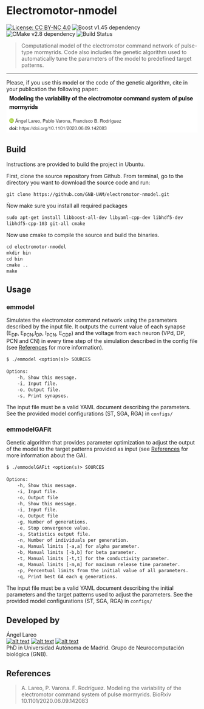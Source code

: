 <!-- Please don't remove this: Grab your social icons from https://github.com/carlsednaoui/gitsocial -->
<!-- display the social media buttons in your README -->

<!-- links to social media icons -->
<!-- no need to change these -->

<!-- icons with padding -->

[1.1]: http://i.imgur.com/tXSoThF.png (twitter icon with padding)
[2.1]: http://i.imgur.com/P3YfQoD.png (facebook icon with padding)
[3.1]: http://i.imgur.com/0o48UoR.png (github icon with padding)

<!-- icons without padding. great to use in a sentence. -->

[1.2]: http://i.imgur.com/wWzX9uB.png (twitter icon without padding)
[2.2]: http://i.imgur.com/fep1WsG.png (facebook icon without padding)
[3.2]: http://i.imgur.com/9I6NRUm.png (github icon without padding)


<!-- links to your social media accounts -->
<!-- update these accordingly -->

[1]: http://www.twitter.com/ALFXogo
[2]: http://www.facebook.com/ALFXogo
[3]: http://www.github.com/angellareo

# Electromotor-nmodel
[![License: CC BY-NC 4.0](https://img.shields.io/badge/License-CC%20BY--NC%204.0-lightgrey.svg?style=flat-square)](https://creativecommons.org/licenses/by-nc/4.0/)
![Boost v1.45 dependency](https://img.shields.io/badge/boost-v1.45-blue?style=flat-square)
![CMake v2.8 dependency](https://img.shields.io/badge/cmake-v2.8-blue?style=flat-square)
![Build Status](https://img.shields.io/travis/GNB-UAM/electromotor-nmodel/master.svg?style=flat-square)

 > Computational model of the electromotor command network of pulse-type mormyrids. Code also includes the genetic algorithm used to automatically tune the parameters of the model to predefined target patterns.
---

Please, if you use this model or the code of the genetic algorithm, cite in your publication the following paper:
[![BioRxiv 10.1101/2020.06.09.142083](preprint-header.png)](https://www.biorxiv.org/content/10.1101/2020.06.09.142083v1)


## Build

Instructions are provided to build the project in Ubuntu.

First, clone the source repository from Github. From terminal, go to the directory you want to download the source code and run:
```
git clone https://github.com/GNB-UAM/electromotor-nmodel.git
```

Ǹow make sure you install all required packages
```
sudo apt-get install libboost-all-dev libyaml-cpp-dev libhdf5-dev libhdf5-cpp-103 git-all cmake
```
Now use cmake to compile the source and build the binaries.
```
cd electromotor-nmodel
mkdir bin
cd bin
cmake ..
make
```

## Usage

### emmodel

Simulates the electromotor command network using the parameters described by the input file. It outputs the current value of each synapse (E<sub>DP</sub>, E<sub>PCN</sub>,I<sub>DP</sub>, I<sub>PCN</sub>, E<sub>CDP</sub>) and the voltage from each neuron (VPd, DP, PCN and CN) in every time step of the simulation described in the config file (see [References](#References) for more information).

```
$ ./emmodel <option(s)> SOURCES

Options:
    -h, Show this message.
    -i, Input file.
    -o, Output file.
    -s, Print synapses.

```

The input file must be a valid YAML document describing the parameters. See the provided model configurations (ST, SGA, RGA) in `configs/`

### emmodelGAFit

Genetic algorithm that provides parameter optimization to adjust the output of the model to the target patterns provided as input (see [References](#References) for more information about the GA).


```
$ ./emmodelGAFit <option(s)> SOURCES

Options:
    -h, Show this message.
    -i, Input file.
    -o, Output file
    -h, Show this message.
    -i, Input file.
    -o, Output file
    -g, Number of generations.
    -e, Stop convergence value.
    -s, Statistics output file.
    -n, Number of individuals per generation.
    -a, Manual limits [-a,a] for alpha parameter.
    -b, Manual limits [-b,b] for beta parameter.
    -t, Manual limits [-t,t] for the conductivity parameter.
    -m, Manual limits [-m,m] for maximum release time parameter.
    -p, Percentual limits from the initial value of all parameters.
    -q, Print best GA each q generations.
```

The input file must be a valid YAML document describing the initial parameters and the target patterns used to adjust the parameters. See the provided model configurations (ST, SGA, RGA) in `configs/`

## Developed by 

Ángel Lareo <br/>
[![alt text][1.1]][1]
[![alt text][2.1]][2]
[![alt text][3.1]][3] <br/>
PhD in Universidad Autónoma de Madrid. Grupo de Neurocomputación biológica (GNB).


## References
 > A. Lareo, P. Varona. F. Rodríguez. Modeling the variability of the electromotor command system of pulse mormyrids. BioRxiv 10.1101/2020.06.09.142083
